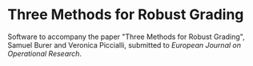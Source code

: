 Three Methods for Robust Grading
================================

Software to accompany the paper "Three Methods for Robust Grading", Samuel Burer and
Veronica Piccialli, submitted to *European Journal on Operational Research*.

